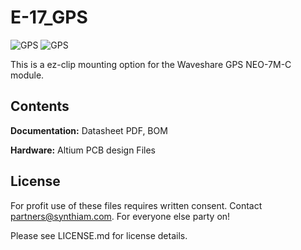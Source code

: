 # E-17_GPS

![GPS](https://live.staticflickr.com/65535/47691864122_4524ba2df8_k.jpg)
![GPS](https://live.staticflickr.com/65535/47691864212_29f635baaf_k.jpg)

This is a ez-clip mounting option for the Waveshare GPS NEO-7M-C module.

## Contents

**Documentation:** Datasheet PDF, BOM

**Hardware:** Altium PCB design Files

## License

For profit use of these files requires written consent. Contact partners@synthiam.com. For everyone else party on!

Please see LICENSE.md for license details.
